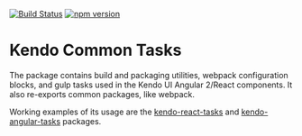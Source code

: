 [![Build Status](https://travis-ci.org/telerik/kendo-common-tasks.svg?branch=master)](https://travis-ci.org/telerik/kendo-common-tasks)
[![npm version](https://badge.fury.io/js/%40telerik%2Fkendo-common-tasks.svg)](https://badge.fury.io/js/%40telerik%2Fkendo-common-tasks)

# Kendo Common Tasks

The package contains build and packaging utilities, webpack configuration blocks, and gulp tasks used in the Kendo UI Angular 2/React components.
It also re-exports common packages, like webpack.

Working examples of its usage are the [kendo-react-tasks](https://github.com/telerik/kendo-react-tasks) and [kendo-angular-tasks](https://github.com/telerik/kendo-angular-tasks) packages.
